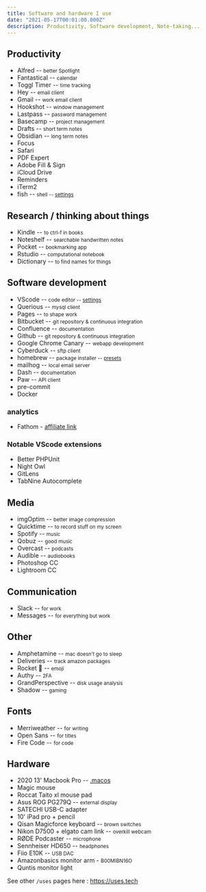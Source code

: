 ```yaml
---
title: Software and hardware I use
date: "2021-05-17T00:01:00.000Z"
description: Productivity, Software development, Note-taking...
---
```


## Productivity
* Alfred -- <small>better Spotlight</small>
* Fantastical -- <small>calendar</small>
* Toggl Timer -- <small>time tracking</small>
* Hey -- <small>email client</small>
* Gmail -- <small>work email client</small>
* Hookshot -- <small>window management</small>
* Lastpass -- <small>password management</small>
* Basecamp -- <small>project management</small>
* Drafts -- <small>short term notes</small>
* Obsidian -- <small>long term notes</small>
* Focus
* Safari
* PDF Expert
* Adobe Fill & Sign
* iCloud Drive
* Reminders
* iTerm2
* fish -- <small>shell -- [settings](https://github.com/camille-hdl/configFiles/blob/master/config.fish)</small>

## Research / thinking about things
* Kindle -- <small>to ctrl-f in books</small>
* Noteshelf -- <small>searchable handwritten notes</small>
* Pocket -- <small>bookmarking app</small>
* Rstudio -- <small>computational notebook</small>
* Dictionary -- <small>to find names for things</small>

## Software development
* VScode -- <small>code editor -- [settings](https://github.com/camille-hdl/configFiles/blob/master/vscode-settings.json)</small>
* Querious -- <small>mysql client</small>
* Pages -- <small>to shape work</small>
* Bitbucket -- <small>git repository & continuous integration</small>
* Confluence -- <small>documentation</small>
* Github -- <small>git repository & continuous integration</small>
* Google Chrome Canary -- <small>webapp development</small>
* Cyberduck -- <small>sftp client</small>
* homebrew -- <small>package installer -- [presets](https://github.com/camille-hdl/configFiles/blob/master/brew.sh)</small>
* mailhog -- <small>local email server</small>
* Dash -- <small>documentation</small>
* Paw -- <small>API client</small>
* pre-commit
* Docker

### analytics
* Fathom - [affiliate link](https://usefathom.com/ref/HV9NG1)

### Notable VScode extensions
* Better PHPUnit
* Night Owl
* GitLens
* TabNine Autocomplete

## Media
* imgOptim -- <small>better image compression</small>
* Quicktime -- <small>to record stuff on my screen</small>
* Spotify -- <small>music</small>
* Qobuz -- <small>good music</small>
* Overcast -- <small>podcasts</small>
* Audible -- <small>audiobooks</small>
* Photoshop CC
* Lightroom CC

## Communication
* Slack -- <small>for work</small>
* Messages -- <small>for everything but work</small>

## Other
* Amphetamine -- <small>mac doesn't go to sleep</small>
* Deliveries -- <small>track amazon packages</small>
* Rocket 🚀 -- <small>emoji</small>
* Authy -- <small>2FA</small>
* GrandPerspective -- <small>disk usage analysis</small>
* Shadow -- <small>gaming</small>

## Fonts
* Merriweather -- <small>for writing</small>
* Open Sans -- <small>for titles</small>
* Fire Code -- <small>for code</small>

## Hardware
* 2020 13' Macbook Pro  -- [.macos](https://github.com/camille-hdl/configFiles/blob/master/.macos)</small>
* Magic mouse
* Roccat Taito xl mouse pad
* Asus ROG PG279Q -- <small>external display</small>
* SATECHI USB-C adapter
* 10' iPad pro + pencil
* Qisan Magicforce keyboard -- <small>brown switches</small>
* Nikon D7500 + elgato cam link -- <small>overkill webcam</small>
* RØDE Podcaster -- <small>microphone</small>
* Sennheiser HD650 -- <small>headphones</small>
* Fiio E10K -- <small>USB DAC</small>
* Amazonbasics monitor arm - <small>B00MIBN16O</small>
* Quntis monitor light

See other `/uses` pages here : https://uses.tech
